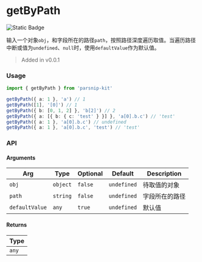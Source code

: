 # getByPath
![Static Badge](https://img.shields.io/badge/Coverage-100.00%-FF8C00)
      
输入一个对象`obj`，和字段所在的路径`path`，按照路径深度遍历取值。当遍历路径中断或值为`undefined`、`null`时，使用`defaultValue`作为默认值。

> Added in v0.0.1



### Usage

```ts
import { getByPath } from 'parsnip-kit'

getByPath({ a: 1 }, 'a') // 1
getByPath([1], '[0]') // 1
getByPath({ b: [0, 1, 2] }, 'b[2]') // 2
getByPath({ a: [{ b: { c: 'test' } }] }, 'a[0].b.c') // 'test'
getByPath({ a: 1 }, 'a[0].b.c') // undefined
getByPath({ a: 1 }, 'a[0].b.c', 'test') // 'test'
```


### API

#### Arguments

| Arg | Type | Optional | Default | Description |
| --- | --- | --- | --- | --- |
| `obj` | `object` | `false` | `undefined` | 待取值的对象  |
| `path` | `string` | `false` | `undefined` | 字段所在的路径  |
| `defaultValue` | `any` | `true` | `undefined` | 默认值  |

#### Returns

| Type |
| ---  |
| `any`  |
